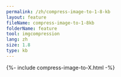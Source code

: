 ```yaml
---
permalink: /zh/compress-image-to-1-8-kb
layout: feature
fileName: compress-image-to-1-8kb
folderName: feature
tool: imgcompression
lang: zh
size: 1.8
type: kb
---
```


{%- include compress-image-to-X.html -%}
